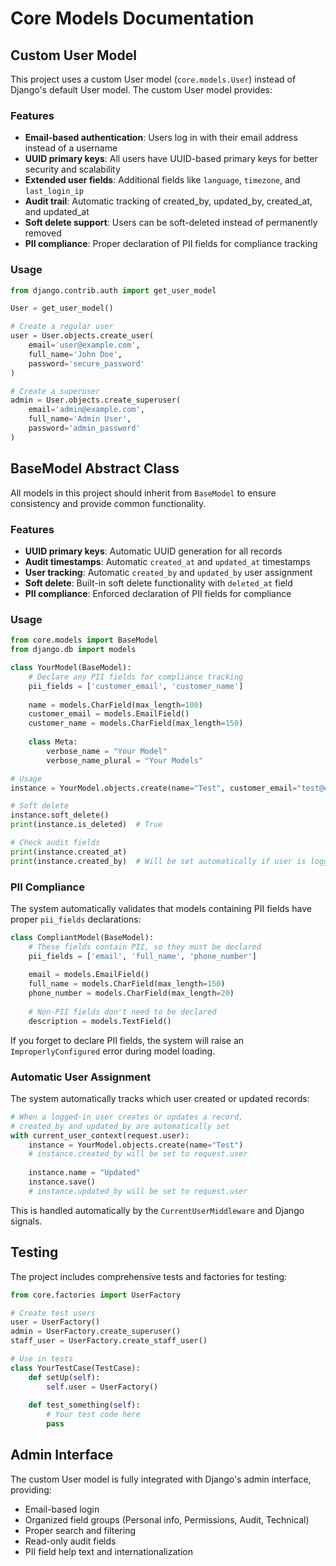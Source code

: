 # Core Models Documentation

## Custom User Model

This project uses a custom User model (`core.models.User`) instead of Django's default User model. The custom User model provides:

### Features

- **Email-based authentication**: Users log in with their email address instead of a username
- **UUID primary keys**: All users have UUID-based primary keys for better security and scalability
- **Extended user fields**: Additional fields like `language`, `timezone`, and `last_login_ip`
- **Audit trail**: Automatic tracking of created_by, updated_by, created_at, and updated_at
- **Soft delete support**: Users can be soft-deleted instead of permanently removed
- **PII compliance**: Proper declaration of PII fields for compliance tracking

### Usage

```python
from django.contrib.auth import get_user_model

User = get_user_model()

# Create a regular user
user = User.objects.create_user(
    email='user@example.com',
    full_name='John Doe',
    password='secure_password'
)

# Create a superuser
admin = User.objects.create_superuser(
    email='admin@example.com',
    full_name='Admin User',
    password='admin_password'
)
```

## BaseModel Abstract Class

All models in this project should inherit from `BaseModel` to ensure consistency and provide common functionality.

### Features

- **UUID primary keys**: Automatic UUID generation for all records
- **Audit timestamps**: Automatic `created_at` and `updated_at` timestamps
- **User tracking**: Automatic `created_by` and `updated_by` user assignment
- **Soft delete**: Built-in soft delete functionality with `deleted_at` field
- **PII compliance**: Enforced declaration of PII fields for compliance

### Usage

```python
from core.models import BaseModel
from django.db import models

class YourModel(BaseModel):
    # Declare any PII fields for compliance tracking
    pii_fields = ['customer_email', 'customer_name']
    
    name = models.CharField(max_length=100)
    customer_email = models.EmailField()
    customer_name = models.CharField(max_length=150)
    
    class Meta:
        verbose_name = "Your Model"
        verbose_name_plural = "Your Models"

# Usage
instance = YourModel.objects.create(name="Test", customer_email="test@example.com")

# Soft delete
instance.soft_delete()
print(instance.is_deleted)  # True

# Check audit fields
print(instance.created_at)
print(instance.created_by)  # Will be set automatically if user is logged in
```

### PII Compliance

The system automatically validates that models containing PII fields have proper `pii_fields` declarations:

```python
class CompliantModel(BaseModel):
    # These fields contain PII, so they must be declared
    pii_fields = ['email', 'full_name', 'phone_number']
    
    email = models.EmailField()
    full_name = models.CharField(max_length=150)
    phone_number = models.CharField(max_length=20)
    
    # Non-PII fields don't need to be declared
    description = models.TextField()
```

If you forget to declare PII fields, the system will raise an `ImproperlyConfigured` error during model loading.

### Automatic User Assignment

The system automatically tracks which user created or updated records:

```python
# When a logged-in user creates or updates a record,
# created_by and updated_by are automatically set
with current_user_context(request.user):
    instance = YourModel.objects.create(name="Test")
    # instance.created_by will be set to request.user
    
    instance.name = "Updated"
    instance.save()
    # instance.updated_by will be set to request.user
```

This is handled automatically by the `CurrentUserMiddleware` and Django signals.

## Testing

The project includes comprehensive tests and factories for testing:

```python
from core.factories import UserFactory

# Create test users
user = UserFactory()
admin = UserFactory.create_superuser()
staff_user = UserFactory.create_staff_user()

# Use in tests
class YourTestCase(TestCase):
    def setUp(self):
        self.user = UserFactory()
    
    def test_something(self):
        # Your test code here
        pass
```

## Admin Interface

The custom User model is fully integrated with Django's admin interface, providing:

- Email-based login
- Organized field groups (Personal info, Permissions, Audit, Technical)
- Proper search and filtering
- Read-only audit fields
- PII field help text and internationalization